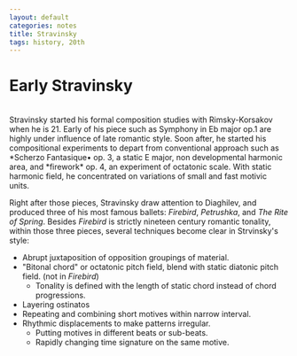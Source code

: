 ```yaml
---
layout: default
categories: notes
title: Stravinsky
tags: history, 20th
---
```




# Early Stravinsky #

<br/>
Stravinsky started his formal composition studies with Rimsky-Korsakov when he is 21.  Early of his piece such as Symphony in Eb major op.1 are highly under influence of late romantic style.  Soon after, he started his compositional experiments to depart from conventional approach such as *Scherzo Fantasique• op. 3, a static E major, non developmental harmonic area, and *firework* op. 4, an experiment of octatonic scale.  With static harmonic field, he concentrated on variations of small and fast motivic units. 

Right after those pieces, Stravinsky draw attention to Diaghilev, and produced three of his most famous ballets: *Firebird*, *Petrushka*, and *The Rite of Spring*.  Besides *Firebird* is strictly nineteen century romantic tonality, within those three pieces, several techniques become clear in Strvinsky's style:

*  Abrupt juxtaposition of opposition groupings of material.
*  "Bitonal chord" or octatonic pitch field, blend with static diatonic pitch field.  (not in *Firebird*)
	*  Tonality is defined with the length of static chord instead of chord progressions.
*  Layering ostinatos
*  Repeating and combining short motives within narrow interval.
*  Rhythmic displacements to make patterns irregular.
	*  Putting motives in different beats or sub-beats.
	*  Rapidly changing time signature on the same motive.